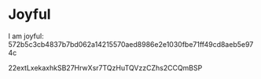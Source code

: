 # Joyful

I am joyful: 572b5c3cb4837b7bd062a14215570aed8986e2e1030fbe71ff49cd8aeb5e974c


22extLxekaxhkSB27HrwXsr7TQzHuTQVzzCZhs2CCQmBSP